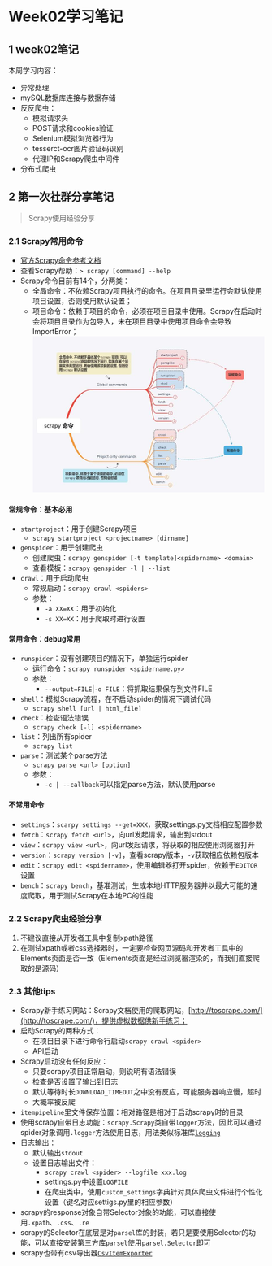 # Week02学习笔记

## 1 week02笔记

本周学习内容：

- 异常处理
- mySQL数据库连接与数据存储
- 反反爬虫：
  - 模拟请求头
  - POST请求和cookies验证
  - Selenium模拟浏览器行为
  - tesserct-ocr图片验证码识别
  - 代理IP和Scrapy爬虫中间件
- 分布式爬虫

## 2 第一次社群分享笔记

> Scrapy使用经验分享

### 2.1 Scrapy常用命令

- [官方Scrapy命令参考文档](https://docs.scrapy.org/en/latest/topics/commands.html#available-tool-commands)
- 查看Scrapy帮助：`> scrapy [command] --help`  
- Scrapy命令目前有14个，分两类：  
  - 全局命令：不依赖Scrapy项目执行的命令。在项目目录里运行会默认使用项目设置，否则使用默认设置；  
  - 项目命令：依赖于项目的命令，必须在项目目录中使用。Scrapy在启动时会将项目目录作为包导入，未在项目目录中使用项目命令会导致ImportError；  
![Scrapy命令分类](/week02/picture/Scrapy命令区分.jpg)

#### 常规命令：基本必用

- `startproject`：用于创建Scrapy项目
  - `scrapy startproject <projectname> [dirname]`
- `genspider`：用于创建爬虫
  - 创建爬虫：`scrapy genspider [-t template]<spidername> <domain>`
  - 查看模板：`scrapy genspider -l | --list`
- `crawl`：用于启动爬虫
  - 常规启动：`scrapy crawl <spiders>`
  - 参数：
    - `-a XX=XX`：用于初始化
    - `-s XX=XX`：用于爬取时进行设置

#### 常用命令：debug常用

- `runspider`：没有创建项目的情况下，单独运行spider
  - 运行命令：`scrapy runspider <spidername.py>`
  - 参数：
    - `--output=FILE`|`-o FILE`：将抓取结果保存到文件FILE
- `shell`：模拟Scrapy流程，在不启动spider的情况下调试代码
  - `scrapy shell [url | html_file]`
- `check`：检查语法错误
  - `scrapy check [-l] <spidername>`
- `list`：列出所有spider
  - `scrapy list`
- `parse`：测试某个parse方法
  - `scrapy parse <url> [option]`
  - 参数：
    - `-c | --callback`可以指定parse方法，默认使用parse

#### 不常用命令

- `settings`：`scarpy settings --get=XXX`，获取settings.py文档相应配置参数
- `fetch`：`scrapy fetch <url>`，向url发起请求，输出到stdout
- `view`：`scrapy view <url>`，向url发起请求，将获取的相应使用浏览器打开
- `version`：`scrapy version [-v]`，查看scrapy版本，`-v`获取相应依赖包版本
- `edit`：`scrapy edit <spidername>`，使用编辑器打开spider，依赖于`EDITOR`设置
- `bench`：`scrapy bench`，基准测试，生成本地HTTP服务器并以最大可能的速度爬取，用于测试Scrapy在本地PC的性能

### 2.2 Scrapy爬虫经验分享

1. 不建议直接从开发者工具中复制xpath路径
2. 在测试xpath或者css选择器时，一定要检查网页源码和开发者工具中的Elements页面是否一致（Elements页面是经过浏览器渲染的，而我们直接爬取的是源码）

### 2.3 其他tips

- Scrapy新手练习网站：Scrapy文档使用的爬取网站，[http://toscrape.com/](http://toscrape.com/)，提供虚拟数据供新手练习；  
- 启动Scrapy的两种方式：
  - 在项目目录下进行命令行启动`scrapy crawl <spider>`
  - API启动
- Scrapy启动没有任何反应：
  - 只要scrapy项目正常启动，则说明有语法错误
  - 检查是否设置了输出到日志
  - 默认等待时长`DOWNLOAD_TIMEOUT`之中没有反应，可能服务器响应慢，超时
  - 大概率被反爬
- `itempipeline`里文件保存位置：相对路径是相对于启动scrapy时的目录
- 使用scrapy自带日志功能：`scrapy.Scrapy`类自带`logger`方法，因此可以通过spider对象调用`.logger`方法使用日志，用法类似标准库[`logging`](https://docs.python.org/zh-cn/3/library/logging.html)
- 日志输出：
  - 默认输出`stdout`
  - 设置日志输出文件：  
    - `scrapy crawl <spider> --logfile xxx.log`
    - settings.py中设置`LOGFILE`
    - 在爬虫类中，使用`custom_settings`字典针对具体爬虫文件进行个性化设置（键名对应settigs.py里的相应参数）
- scrapy的response对象自带Selector对象的功能，可以直接使用`.xpath`、`.css`、`.re`
- scrapy的Selector在底层是对`parsel`库的封装，若只是要使用Selector的功能，可以直接安装第三方库`parsel`使用`parsel.Selector`即可
- scrapy也带有csv导出器[`CsvItemExporter`](https://docs.scrapy.org/en/latest/topics/exporters.html)
